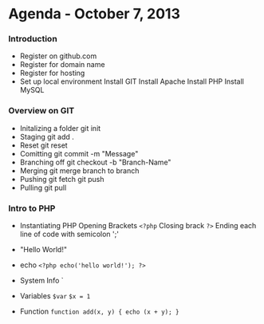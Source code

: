 # Agenda - October 7, 2013

### Introduction

+ Register on github.com
+ Register for domain name
+ Register for hosting
+ Set up local environment
		Install GIT
		Install Apache
		Install PHP
		Install MySQL

### Overview on GIT

+ Initalizing a folder
		git init
+ Staging
		git add .
+ Reset
		git reset
+ Comitting
		git commit -m "Message"
+ Branching off
		git checkout -b "Branch-Name"
+ Merging
		git merge branch to branch
+ Pushing
	git fetch
	git push
+ Pulling
	git pull

### Intro to PHP

+ Instantiating PHP
	Opening Brackets
	`<?php`
	Closing brack
	`?>`
	Ending each line of code with semicolon
	';'
+ "Hello World!"
+ echo
	`<?php
			echo('hello world!');
	?>`
+ System Info
	`<?php phpinfo(); ?>
+ Variables
	`$var`
	`$x = 1`

+ Function
	`function add(x, y) {
		echo (x + y);
	}`

